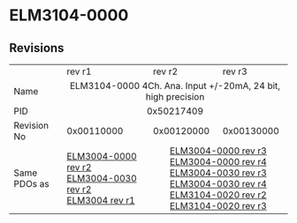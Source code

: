 # ELM3104-0000

## Revisions
<table>
<tr>
<td></td>
<td>rev r1</td>
<td>rev r2</td>
<td>rev r3</td>
</tr>
<tr>
<td>Name</td>
<td colspan=3 align="center">ELM3104-0000 4Ch. Ana. Input +/-20mA, 24 bit, high precision</td>
</tr>
<tr>
<td>PID</td>
<td colspan=3 align="center">0x50217409</td>
</tr>
<tr>
<td>Revision No</td>
<td>0x00110000</td>
<td>0x00120000</td>
<td>0x00130000</td>
</tr>
<tr>
<td>Same PDOs as</td>
<td><a href="ELM3004-0000.md">ELM3004-0000 rev r2</a><br/><a href="ELM3004-0030.md">ELM3004-0030 rev r2</a><br/><a href="ELM3004.md">ELM3004 rev r1</a></td>
<td colspan=2 align="center"><a href="ELM3004-0000.md">ELM3004-0000 rev r3</a><br/><a href="ELM3004-0000.md">ELM3004-0000 rev r4</a><br/><a href="ELM3004-0030.md">ELM3004-0030 rev r3</a><br/><a href="ELM3004-0030.md">ELM3004-0030 rev r4</a><br/><a href="ELM3104-0020.md">ELM3104-0020 rev r2</a><br/><a href="ELM3104-0020.md">ELM3104-0020 rev r3</a></td>
</tr>
</table>
